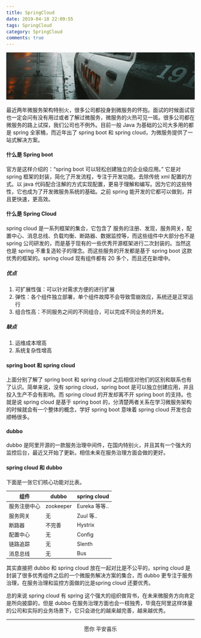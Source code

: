 ```yaml
---
title: SpringCloud
date: 2019-04-18 22:09:55
tags: SpringCloud
category: SpringCloud
comments: true
---
```


![大多数人的生活，是无数次选择的结果](springcloud/springcloud.png)

最近两年微服务架构特别火，很多公司都投身到微服务的怀抱。面试的时候面试官也一定会问有没有用过或者了解过微服务，微服务的火热可见一斑。很多公司都在微服务的路上试探，我们公司也不例外。目前一般 Java 为基础的公司大多用的都是 spring 全家桶，而近年出了 spring boot 和 spring cloud，为微服务提供了一站式解决方案。

<!-- more -->

#### 什么是 Spring boot

官方是这样介绍的：“spring boot 可以轻松创建独立的企业级应用。”
它是对 spring 框架的封装，简化了开发流程，专注于开发功能。去除传统 xml 配置的方式。以 java 代码配合注解的方式实现配置，更易于理解和编写。因为它的这些特性，它也成为了开发微服务系统的基础。之前 spring 能开发的它都可以做到，并且更快速，更高效。

#### 什么是 Spring Cloud

spring cloud 是一系列框架的集合，它包含了 服务的注册、发现，服务网关，配置中心、消息总线、负载均衡、断路器、数据监控等，而这些组件中大部分也不是 spring 公司研发的，而是基于现有的一些优秀开源框架进行二次封装的。当然这也是 spring 不重复造轮子的理念。而这些服务的开发都是基于 spring boot 这款优秀的框架的。spring cloud 现有组件都有 20 多个，而且还在新增中。

##### 优点
1. 可扩展性强：可以针对需求方便的进行扩展
2. 弹性：各个组件独立部署，单个组件故障不会导致雪崩效应，系统还是正常运行
3. 组合性高：不同服务之间的不同组合，可以完成不同业务的开发。

##### 缺点
1. 运维成本增高
2. 系统复杂性增高


#### spring boot 和 spring cloud

上面分别了解了 spring boot 和 spring cloud 之后相信对他们的区别和联系也有了认识。简单来说，没有 spring cloud，spring boot 是可以独立创建应用，并且投入生产不会有影响。而 spring cloud 的开发却离不开 spring boot 的支持。也就是说  spring cloud 是基于 spring boot 的，分清楚两者关系在学习微服务架构的时候就会有一个整体的概念，学好 spring boot 意味着 spring cloud 开发也会顺畅很多。


#### dubbo

dubbo 是阿里开源的一款服务治理中间件，在国内特别火，并且其有一个强大的监控后台，最近又开始了更新。相信未来在服务治理方面会做的更好。



#### spring cloud 和 dubbo

下面是一张它们核心功能对比表。

| 组件     |   dubbo   |    spring cloud  |
| ---- | ---- | ---- |
|  服务注册中心    |   zookeeper   | Eureka 等等..     |
|  服务网关    |  无    |  Zuul 等..    |
|  断路器  | 不完善     |  Hystrix    |
|配置中心| 无| Config|
|链路追踪|无|Slenth|
|消息总线|无|Bus|

其实直接把 dubbo 和 spring cloud 放在一起对比是不公平的，spring cloud 是封装了很多优秀组件之后的一个微服务解决方案的集合，而 dubbo 更专注于服务治理，在服务治理和监控方面做的比是spring cloud 还要优秀。

总的来说 spring cloud 有 spring 这个强大的组织做背书，在未来微服务方向肯定是所向披靡的，但是 dubbo 在服务治理方面也会一枝独秀，毕竟在阿里这样体量的公司和实际的业务场景下，它只会进化的越来越完善，越来越优秀。


***

<center>愿你 平安喜乐</center>